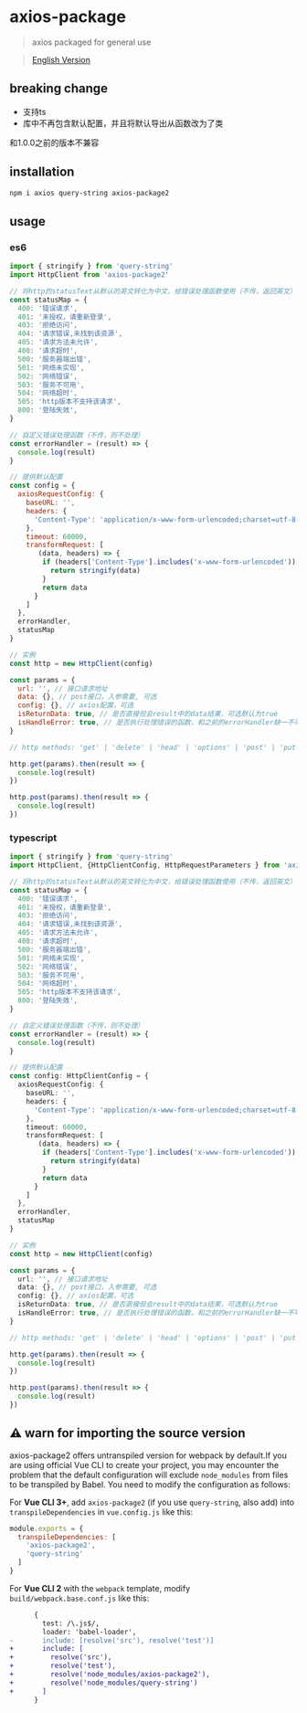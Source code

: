 # axios-package

> axios packaged for general use

> [English Version](./README.md)

## breaking change

- 支持ts
- 库中不再包含默认配置，并且将默认导出从函数改为了类

和1.0.0之前的版本不兼容

## installation

```bash
npm i axios query-string axios-package2
```

## usage

### es6

```js
import { stringify } from 'query-string'
import HttpClient from 'axios-package2'

// 将http的statusText从默认的英文转化为中文，给错误处理函数使用（不传，返回英文）
const statusMap = {
  400: '错误请求',
  401: '未授权，请重新登录',
  403: '拒绝访问',
  404: '请求错误,未找到该资源',
  405: '请求方法未允许',
  408: '请求超时',
  500: '服务器端出错',
  501: '网络未实现',
  502: '网络错误',
  503: '服务不可用',
  504: '网络超时',
  505: 'http版本不支持该请求',
  800: '登陆失效',
}

// 自定义错误处理函数（不传，则不处理）
const errorHandler = (result) => {
  console.log(result)
}

// 提供默认配置
const config = {
  axiosRequestConfig: {
    baseURL: '',
    headers: {
      'Content-Type': 'application/x-www-form-urlencoded;charset=utf-8',
    },
    timeout: 60000,
    transformRequest: [
       (data, headers) => {
        if (headers['Content-Type'].includes('x-www-form-urlencoded')) {
          return stringify(data)
        }
        return data
      }
    ]
  },
  errorHandler,
  statusMap
}

// 实例
const http = new HttpClient(config)

const params = {
  url: '', // 接口请求地址
  data: {}, // post接口，入参需要, 可选
  config: {}, // axios配置，可选
  isReturnData: true, // 是否直接但会result中的data结果，可选默认为true
  isHandleError: true, // 是否执行处理错误的函数，和之前的errorHandler缺一不可,可选默认为true
}

// http methods: 'get' | 'delete' | 'head' | 'options' | 'post' | 'put' | 'patch'

http.get(params).then(result => {
  console.log(result)
})

http.post(params).then(result => {
  console.log(result)
})

```

### typescript

```ts
import { stringify } from 'query-string'
import HttpClient, {HttpClientConfig, HttpRequestParameters } from 'axios-package2'

// 将http的statusText从默认的英文转化为中文，给错误处理函数使用（不传，返回英文）
const statusMap = {
  400: '错误请求',
  401: '未授权，请重新登录',
  403: '拒绝访问',
  404: '请求错误,未找到该资源',
  405: '请求方法未允许',
  408: '请求超时',
  500: '服务器端出错',
  501: '网络未实现',
  502: '网络错误',
  503: '服务不可用',
  504: '网络超时',
  505: 'http版本不支持该请求',
  800: '登陆失效',
}

// 自定义错误处理函数（不传，则不处理）
const errorHandler = (result) => {
  console.log(result)
}

// 提供默认配置
const config: HttpClientConfig = {
  axiosRequestConfig: {
    baseURL: '',
    headers: {
      'Content-Type': 'application/x-www-form-urlencoded;charset=utf-8',
    },
    timeout: 60000,
    transformRequest: [
       (data, headers) => {
        if (headers['Content-Type'].includes('x-www-form-urlencoded')) {
          return stringify(data)
        }
        return data
      }
    ]
  },
  errorHandler,
  statusMap
}

// 实例
const http = new HttpClient(config)

const params = {
  url: '', // 接口请求地址
  data: {}, // post接口，入参需要, 可选
  config: {}, // axios配置，可选
  isReturnData: true, // 是否直接但会result中的data结果，可选默认为true
  isHandleError: true, // 是否执行处理错误的函数，和之前的errorHandler缺一不可,可选默认为true
}

// http methods: 'get' | 'delete' | 'head' | 'options' | 'post' | 'put' | 'patch'

http.get(params).then(result => {
  console.log(result)
})

http.post(params).then(result => {
  console.log(result)
})

```

## ⚠ warn for importing the source version

axios-package2 offers untranspiled version for webpack by default.If you are using official Vue CLI to create your project, you may encounter the problem that the default configuration will exclude `node_modules` from files to be transpiled by Babel. You need to modify the configuration as follows:

For **Vue CLI 3+**, add `axios-package2` (if you use `query-string`, also add) into `transpileDependencies` in `vue.config.js` like this:

```js
module.exports = {
  transpileDependencies: [
    'axios-package2',
    'query-string'
  ]
}
```

For **Vue CLI 2** with the `webpack` template, modify `build/webpack.base.conf.js` like this:

```diff
      {
        test: /\.js$/,
        loader: 'babel-loader',
-       include: [resolve('src'), resolve('test')]
+       include: [
+         resolve('src'),
+         resolve('test'),
+         resolve('node_modules/axios-package2'),
+         resolve('node_modules/query-string')
+       ]
      }
```
